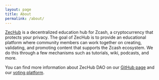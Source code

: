 ```yaml
---
layout: page
title: About
permalink: /about/
---
```


[ZecHub](https://zechub.org/) is a decentralized education hub for Zcash, a cryptocurrency that protects your privacy. The goal of ZecHub is to provide an educational platform where community members can work together on creating, validating, and promoting content that supports the Zcash ecosystem. We do this through a few mechanisms such as tutorials, wiki, podcasts, and more.

You can find more information about ZecHub DAO on our [GitHub page](https://repo.zechub.org/) and our [voting platform](https://vote.zechub.org/).